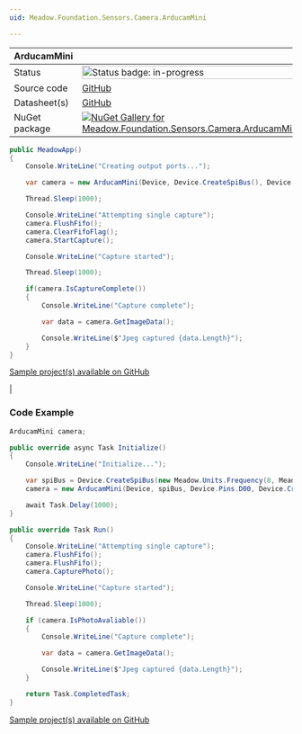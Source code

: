 ```yaml
---
uid: Meadow.Foundation.Sensors.Camera.ArducamMini

---
```


| ArducamMini | |
|--------|--------|
| Status | <img src="https://img.shields.io/badge/InProgress-yellow" style="width: auto; height: -webkit-fill-available;" alt="Status badge: in-progress" /> |
| Source code | [GitHub](https://github.com/WildernessLabs/Meadow.Foundation/tree/main/Source/Meadow.Foundation.Peripherals/Sensors.Camera.ArducamMini) |
| Datasheet(s) | [GitHub](https://github.com/WildernessLabs/Meadow.Foundation/tree/main/Source/Meadow.Foundation.Peripherals/Sensors.Camera.ArducamMini/Datasheet) |
| NuGet package | <a href="https://www.nuget.org/packages/Meadow.Foundation.Sensors.Camera.ArducamMini/" target="_blank"><img src="https://img.shields.io/nuget/v/Meadow.Foundation.Sensors.Camera.ArducamMini.svg?label=Meadow.Foundation.Sensors.Camera.ArducamMini" alt="NuGet Gallery for Meadow.Foundation.Sensors.Camera.ArducamMini" /></a> |

```csharp
public MeadowApp()
{
    Console.WriteLine("Creating output ports...");

    var camera = new ArducamMini(Device, Device.CreateSpiBus(), Device.Pins.D00, Device.CreateI2cBus());

    Thread.Sleep(1000);

    Console.WriteLine("Attempting single capture");
    camera.FlushFifo();
    camera.ClearFifoFlag();
    camera.StartCapture();

    Console.WriteLine("Capture started");

    Thread.Sleep(1000);

    if(camera.IsCaptureComplete())
    {
        Console.WriteLine("Capture complete");

        var data = camera.GetImageData();

        Console.WriteLine($"Jpeg captured {data.Length}");
    }
}

```

[Sample project(s) available on GitHub](https://github.com/WildernessLabs/Meadow.Foundation/tree/main/Source/Meadow.Foundation.Peripherals/Sensors.Camera.ArducamMini/Samples/Sensors.Camera.ArducamMini_Sample)

|
### Code Example

```csharp
ArducamMini camera;

public override async Task Initialize()
{
    Console.WriteLine("Initialize...");

    var spiBus = Device.CreateSpiBus(new Meadow.Units.Frequency(8, Meadow.Units.Frequency.UnitType.Megahertz));
    camera = new ArducamMini(Device, spiBus, Device.Pins.D00, Device.CreateI2cBus());

    await Task.Delay(1000);
}

public override Task Run()
{
    Console.WriteLine("Attempting single capture");
    camera.FlushFifo();
    camera.FlushFifo();
    camera.CapturePhoto();

    Console.WriteLine("Capture started");

    Thread.Sleep(1000);

    if (camera.IsPhotoAvaliable())
    {
        Console.WriteLine("Capture complete");

        var data = camera.GetImageData();

        Console.WriteLine($"Jpeg captured {data.Length}");
    }

    return Task.CompletedTask;
}

```

[Sample project(s) available on GitHub](https://github.com/WildernessLabs/Meadow.Foundation/tree/main/Source/Meadow.Foundation.Peripherals/Sensors.Camera.ArducamMini/Samples/ArducamMini_Sample)

